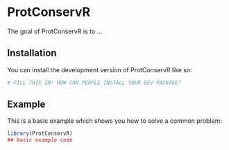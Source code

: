
# ProtConservR

<!-- badges: start -->
<!-- badges: end -->

The goal of ProtConservR is to ...

## Installation

You can install the development version of ProtConservR like so:

``` r
# FILL THIS IN! HOW CAN PEOPLE INSTALL YOUR DEV PACKAGE?
```

## Example

This is a basic example which shows you how to solve a common problem:

``` r
library(ProtConservR)
## basic example code
```

